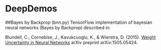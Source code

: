 # DeepDemos

##Bayes by Backprop (bnn.py)
TensorFlow implementation of bayesian neural networks (Bayes by Backprop) described in:

Blundell, C., Cornebise, J., Kavukcuoglu, K., & Wierstra, D. (2015). [Weight Uncertainty in Neural Networks](http://arxiv.org/pdf/1505.05424.pdf) arXiv preprint arXiv:1505.05424.

